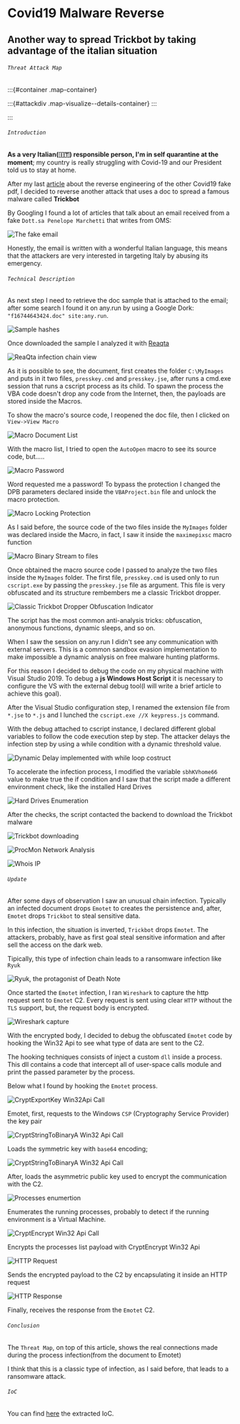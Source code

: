 ﻿# Covid19 Malware Reverse

## Another way to spread Trickbot by taking advantage of the italian situation

###### `Threat Attack Map`

:::{#container .map-container}

:::{#attackdiv .map-visualize--details-container}
:::

:::
	
###### `Introduction`

**As a very Italian(🇮🇹) responsible person, I'm in self quarantine at the moment**; my country is really struggling with Covid-19 and our President told us to stay at home.

After my last [article](https://medium.com/@antonioblescia/coronavirussafetymeasures-pdf-exe-d14e977bf415) about the reverse engineering of the other Covid19 fake pdf, I decided to reverse another attack that uses a doc to spread a famous malware called **Trickbot**

By Googling I found a lot of articles that talk about an email received from a fake `Dott.sa Penelope Marchetti` that writes from OMS:

![*The fake email*](../assets/images/35fbe4f7-40a7-49ea-a26e-5cca66eaf691.png)

Honestly, the email is written with a wonderful Italian language, this means that the attackers are very interested in targeting Italy by abusing its emergency.

###### `Technical Description`

As next step I need to retrieve the doc sample that is attached to the email; after some search I found it on any.run by using a Google Dork: `"f16744643424.doc" site:any.run`. 

![Sample hashes](../assets/images/38006753-4778-4bf6-82b8-a8cf798d28eb.png)

Once downloaded the sample I analyzed it with [Reaqta](https://reaqta.com/)

![ReaQta infection chain view](../assets/images/88e09662-a392-423b-b6e6-a4945bca4500.png)

As it is possible to see, the document, first creates the folder `C:\MyImages` and puts in it two files, `presskey.cmd` and `presskey.jse`, after runs a cmd.exe session that runs a cscript process as its child. To spawn the process the VBA code doesn't drop any code from the Internet, then, the payloads are stored inside the Macros.

To show the macro's source code, I reopened the doc file, then I clicked on `View->View Macro`

![Macro Document List](../assets/images/7027ae50-8201-47a8-bcbe-0bca5c8ad808.png)

With the macro list, I tried to open the `AutoOpen` macro to see its source code, but.....

![Macro Password](../assets/images/b70e1e7a-47e5-4a34-a9fa-46b4a086c981.png)

Word requested me a password! To bypass the protection I changed the DPB parameters declared inside the `VBAProject.bin` file and unlock the macro protection.

![Macro Locking Protection](../assets/images/6b067614-ffc4-4053-87c0-6fd3585dcba2.png)

As I said before, the source code of the two files inside the `MyImages` folder was declared inside the Macro, in fact, I saw it inside the `maximepixsc` macro function

![Macro Binary Stream to files](../assets/images/c2685b78-8dd4-4eef-b21f-38bd78d9fdc1.png)

Once obtained the macro source code I passed to analyze the two files inside the `MyImages` folder. The first file, `presskey.cmd` is used only to run `cscript.exe` by passing the `presskey.jse` file as argument. This file is very obfuscated and its structure rembembers me a classic Trickbot dropper.

![Classic Trickbot Dropper Obfuscation Indicator](../assets/images/4a1f0bb2-f4ef-42d6-b09c-f7cdd63fb601.png)

The script has the most common anti-analysis tricks: obfuscation, anonymous functions, dynamic sleeps, and so on.

When I saw the session on any.run I didn't see any communication with external servers. This is a common sandbox evasion implementation to make impossible a dynamic analysis on free malware hunting platforms.

For this reason I decided to debug the code on my physical machine with Visual Studio 2019. To debug a **js Windows Host Script** it is necessary to configure the VS with the external debug tool(I will write a brief article to achieve this goal).

After the Visual Studio configuration step, I renamed the extension file from `*.jse` to `*.js` and I lunched the `cscript.exe //X keypress.js` command.

With the debug attached to cscript instance, I declared different global variables to follow the code execution step by step. The attacker delays the infection step by using a while condition with a dynamic threshold value.

![Dynamic Delay implemented with while loop costruct](../assets/images/f88ca7c8-ac13-4b92-9bfe-053406b63e18.png)

To accelerate the infection process, I modified the variable `sbhKVhome66` value to make true the if condition and I saw that the script made a different environment check, like the installed Hard Drives

![Hard Drives Enumeration](../assets/images/9dec2ef2-87b5-40e7-9995-a506d7c4feff.png)

After the checks, the script contacted the backend to download the Trickbot malware

![Trickbot downloading](../assets/images/fe423858-43ef-4223-970b-a14d99f0079e.png)

![ProcMon Network Analysis](../assets/images/91031ccc-1eab-4776-b015-6b2ed46dbe6c.png)

![Whois IP](../assets/images/fc464042-36f4-46af-9aab-42ced43add70.png)

###### `Update`

After some days of observation I saw an unusual chain infection. Typically an infected document drops `Emotet` to creates the persistence and, after, `Emotet` drops `Trickbot` to steal sensitive data.

In this infection, the situation is inverted, `Trickbot` drops `Emotet`. The attackers, probably, have as first goal steal sensitive information and after sell the access on the dark web.

Tipically, this type of infection chain leads to a ransomware infection like `Ryuk`

![Ryuk, the protagonist of Death Note](../assets/images/fffe39cf-b830-4282-bd14-4cb908fa93a1.jpg)

Once started the `Emotet` infection, I ran `Wireshark` to capture the http request sent to `Emotet` C2. Every request is sent using clear `HTTP` without the `TLS` support, but, the request body is encrypted. 

![Wireshark capture](../assets/images/1975608f-6bd0-4b43-83f7-2f928bfcfcac.png)

With the encrypted body, I decided to debug the obfuscated `Emotet` code by hooking the Win32 Api to see what type of data are sent to the C2.

The hooking techniques consists of inject a custom `dll` inside a process. This dll contains a code that intercept all of user-space calls module and print the passed parameter by the process.

Below what I found by hooking the `Emotet` process.

![CryptExportKey Win32Api Call](../assets/images/a384314d-49f7-4597-b99b-bdd82fca226b.png)

Emotet, first, requests to the Windows `CSP` (Cryptography Service Provider) the key pair

![CryptStringToBinaryA Win32 Api Call](../assets/images/2a399541-2a21-4693-9887-dbc8e3d69bf2.png)

Loads the symmetric key with `base64` encoding;

![CryptStringToBinaryA Win32 Api Call](../assets/images/4bbbc800-4209-45ed-bc97-562e3067e0cf.png)

After, loads the asymmetric public key used to encrypt the communication with the C2.

![Processes enumertion](../assets/images/d27fb789-5d8b-49a5-b538-998c03d5310a.png)

Enumerates the running processes, probably to detect if the running environment is a Virtual Machine.

![CryptEncrypt Win32 Api Call](../assets/images/e679de2-0b9c-4968-acc9-0b2b6a1f09af.png)

Encrypts the processes list payload with CryptEncrypt Win32 Api

![HTTP Request](../assets/images/03de8bc8-05c2-4b3a-93ca-53249676d47f.png)

Sends the encrypted payload to the C2 by encapsulating it inside an HTTP request

![HTTP Response](../assets/images/7b68baaa-57ba-4280-bdf8-a82fab5edf07.png)

Finally, receives the response from the `Emotet` C2.

###### `Conclusion`

The `Threat Map`, on top of this article, shows the real connections made during the process infection(from the document to Emotet)

I think that this is a classic type of infection, as I said before, that leads to a ransomware attack.

###### `IoC`

You can find [here](https://gist.github.com/nocommentlab/d9d815ecfd88fb1e487948c318d5b435) the extracted IoC.





